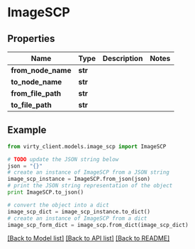 # ImageSCP


## Properties

Name | Type | Description | Notes
------------ | ------------- | ------------- | -------------
**from_node_name** | **str** |  | 
**to_node_name** | **str** |  | 
**from_file_path** | **str** |  | 
**to_file_path** | **str** |  | 

## Example

```python
from virty_client.models.image_scp import ImageSCP

# TODO update the JSON string below
json = "{}"
# create an instance of ImageSCP from a JSON string
image_scp_instance = ImageSCP.from_json(json)
# print the JSON string representation of the object
print ImageSCP.to_json()

# convert the object into a dict
image_scp_dict = image_scp_instance.to_dict()
# create an instance of ImageSCP from a dict
image_scp_form_dict = image_scp.from_dict(image_scp_dict)
```
[[Back to Model list]](../README.md#documentation-for-models) [[Back to API list]](../README.md#documentation-for-api-endpoints) [[Back to README]](../README.md)


